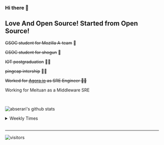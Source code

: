 ### Hi there 👋

Love And Open Source! Started from Open Source! 
----

<s>GSOC student for Mozilla A-team</s> :fox_face:  <br/> 

<s>GSOC student for shogun</s> :carousel_horse: <br/>

<s>IOT postgraduation</s> :man_student: <br/>

<s>pingcap intership</s> :technologist: <br/>

<s>Worked for [Agora.io](https://www.agora.io/en/) as SRE Engineer  :technologist: </s> <br>
 
Working for Meituan as a Middleware SRE <br/>

<br>

![abserari's github stats](https://github-readme-stats.vercel.app/api?username=MikeLing&show_icons=true&theme=radical)


<details> 
<summary>Weekly Times</summary> 
  
 
 [![willianrod's wakatime stats](https://github-readme-stats.vercel.app/api/wakatime?username=MikeLing)](https://github.com/anuraghazra/github-readme-stats)

</details> 
<br>
<hr>

<p  align="center">

  ![visitors](https://visitor-badge.laobi.icu/badge?page_id=MikeLing.visitor-badge)

</p>
